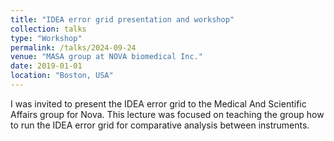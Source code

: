 ```yaml
---
title: "IDEA error grid presentation and workshop"
collection: talks
type: "Workshop"
permalink: /talks/2024-09-24
venue: "MASA group at NOVA biomedical Inc."
date: 2019-01-01
location: "Boston, USA"
---
```


I was invited to present the IDEA error grid to the Medical And Scientific Affairs group for Nova. This lecture was focused on teaching the group how to run the IDEA error grid for comparative analysis between instruments.

